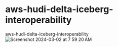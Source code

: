 # aws-hudi-delta-iceberg-interoperability
aws-hudi-delta-iceberg-interoperability
![Screenshot 2024-03-02 at 7 59 20 AM](https://github.com/soumilshah1995/aws-hudi-delta-iceberg-interoperability/assets/39345855/bc166c03-3757-4852-b71a-90fa7ab7c4ec)
